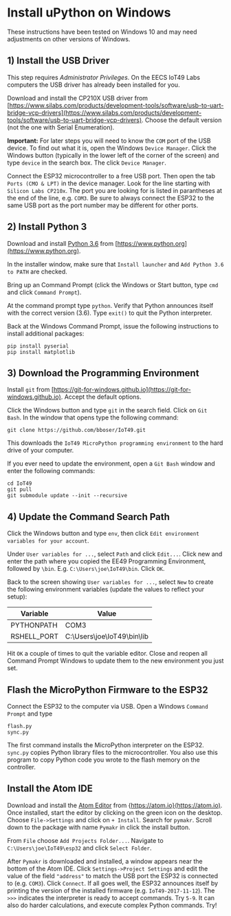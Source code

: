 # Install uPython on Windows

These instructions have been tested on Windows 10 and may need adjustments on other versions of Windows.

## 1) Install the USB Driver

This step requires *Administrator Privileges*. On the EECS IoT49 Labs computers the USB driver has already been installed for you.

Download and install the CP210X USB driver from [https://www.silabs.com/products/development-tools/software/usb-to-uart-bridge-vcp-drivers](https://www.silabs.com/products/development-tools/software/usb-to-uart-bridge-vcp-drivers). Choose the default version (not the one with Serial Enumeration).

**Important:** For later steps you will need to know the `COM` port of the USB device. To find out what it is, open the Windows `Device Manager`. Click the Windows button (typically in the lower left of the corner of the screen) and type `device` in the search box. The click `Device Manager`. 

Connect the ESP32 microcontroller to a free USB port. Then open the tab `Ports (CMO & LPT)` in the device manager. Look for the line starting with `Silicon Labs CP210x`. The port you are looking for is listed in parantheses at the end of the line, e.g. `COM3`. Be sure to always connect the ESP32 to the same USB port as the port number may be different for other ports. 

## 2) Install Python 3

Download and install [Python 3.6](https://www.python.org) from [https://www.python.org](https://www.python.org).

In the installer window, make sure that `Install launcher` and `Add Python 3.6 to PATH` are checked.

Bring up an Command Prompt (click the Windows or Start button, type `cmd` and click `Command Prompt`).

At the command prompt type `python`. Verify that Python announces itself with the correct version (3.6). Type `exit()` to quit the Python interpreter.

Back at the Windows Command Prompt, issue the following instructions to install additional packages:

```
pip install pyserial
pip install matplotlib
```

## 3) Download the Programming Environment

Install `git` from [https://git-for-windows.github.io](https://git-for-windows.github.io). Accept the default options.

Click the Windows button and type `git` in the search field. Click on `Git Bash`. In the window that opens type the following command:

```
git clone https://github.com/bboser/IoT49.git
```

This downloads the `IoT49 MicroPython programming environment` to the hard drive of your computer.

If you ever need to update the environment, open a `Git Bash` window and enter the following commands:

```
cd IoT49
git pull
git submodule update --init --recursive
``` 

## 4) Update the Command Search Path

Click the Windows button and type `env`, then click `Edit environment variables for your account`.

Under `User variables for ...`, select `Path` and click `Edit...`. Click new and enter the path where you copied the EE49 Programming Environment, followed by `\bin`. E.g. `C:\Users\joe\IoT49\bin`. Click `OK`.

Back to the screen showing `User variables for ...`, select `New` to create the following environment variables (update the values to reflect your setup):

Variable      | Value
------------- | -------------
PYTHONPATH    | COM3
RSHELL_PORT   | C:\Users\joe\IoT49\bin\lib

Hit `OK` a couple of times to quit the variable editor. Close and reopen all Command Prompt Windows to update them to the new environment you just set.

## Flash the MicroPython Firmware to the ESP32

Connect the ESP32 to the computer via USB. Open a Windows `Command Prompt` and type 

```
flash.py
sync.py
```

The first command installs the MicroPython interpreter on the ESP32. `sync.py` copies Python library files to the microcontroller. You also use this program to copy Python code you wrote to the flash memory on the controller.

## Install the Atom IDE

Download and install the [Atom Editor](https://atom.io) from {https://atom.io}(https://atom.io). Once installed, start the editor by clicking on the green icon on the desktop. Choose `File->Settings` and click on `+ Install`. Search for `pymakr`. Scroll down to the package with name `Pymakr` in click the install button.

From `File` choose `Add Projects Folder...`. Navigate to `C:\Users\joe\IoT49\esp32` and click `Select Folder`.

After `Pymakr` is downloaded and installed, a window appears near the bottom of the Atom IDE. Click `Settings->Project Settings` and edit the value of the field `"address"` to match the USB port the ESP32 is connected to (e.g. `COM3`). Click `Connect`. If all goes well, the ESP32 announces itself by printing the version of the installed firmware (e.g. `IoT49-2017-11-12`). The `>>>` indicates the interpreter is ready to accept commands. Try `5-9`. It can also do harder calculations, and execute complex Python commands. Try!




